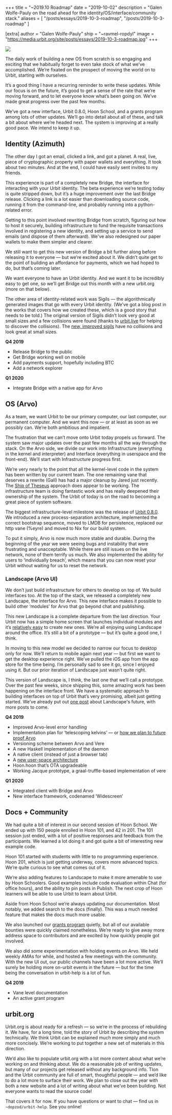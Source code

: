 +++
title = "~2019.10 Roadmap"
date = "2019-10-02"
description = "Galen Wolfe-Pauly on the road ahead for the identity/OS/interface/community stack."
aliases = [
  "/posts/essays/2019-10-3-roadmap",
  "/posts/2019-10-3-roadmap"
]

[extra]
author = "Galen Wolfe-Pauly"
ship = "~ravmel-ropdyl"
image = "https://media.urbit.org/site/posts/essays/2019-10-3-roadmap.jpg"
+++

![](https://media.urbit.org/site/posts/essays/2019-10-3-roadmap.jpg)

The daily work of building a new OS from scratch is so engaging and exciting that we habitually forget to even take stock of what we’ve accomplished. We’re fixated on the prospect of moving the world on to Urbit, starting with ourselves.

It’s a good thing I have a recurring reminder to write these updates. While our focus is on the future, it’s good to get a sense of the rate that we’re moving forward, and to let everyone know what’s been going on. We’ve made great progress over the past few months.

We’ve got a new interface, Urbit 0.8.0, Hoon School, and a grants program among lots of other updates. We’ll go into detail about all of these, and talk a bit about where we’re headed next. The system is improving at a really good pace. We intend to keep it up.

## Identity (Azimuth)

The other day I got an email, clicked a link, and got a planet. A real, live, piece of cryptographic property with paper wallets and everything. It took about two minutes. And at the end, I could have easily sent invites to my friends.

This experience is part of a completely new Bridge, the interface for interacting with your Urbit identity. The beta experience we’re testing today is quite stripped down, but it’s a huge improvement over the last Bridge release. Clicking a link is a lot easier than downloading source code, running it from the command-line, and probably running into a python-related error.

Getting to this point involved rewriting Bridge from scratch, figuring out how to host it securely, building infrastructure to fund the requisite transactions involved in registering a new identity, and setting up a service to send emails (and dispose of them afterward). We've also redesigned our paper wallets to make them simpler and clearer.

We still want to get this new version of Bridge a bit further along before releasing it to everyone — but we’re excited about it. We didn’t quite get to the point of building an affordance for payments, which we had hoped to do, but that’s coming later.

We want everyone to have an Urbit identity. And we want it to be incredibly easy to get one, so we’ll get Bridge out this month with a new urbit.org (more on that below).

The other area of identity-related work was Sigils — the algorithmically generated images that go with every Urbit identity. (We’ve got a blog post in the works that covers how we created these, which is a good story that needs to be told.) The original version of Sigils didn’t look very good at small sizes and a few collisions were found (thanks to [urbit.live](https://urbit.live) for helping to discover the collisions). The [new, improved sigils](https://github.com/urbit/sigil-js) have no collisions and look great at small sizes.

**Q4 2019**

- Release Bridge to the public
- Get Bridge working well on mobile
- Add payments support, hopefully including BTC
- Add a network explorer

**Q1 2020**

- Integrate Bridge with a native app for Arvo

## OS (Arvo)

As a team, we want Urbit to be our primary computer, our last computer, our permanent computer. And we want this now — or at least as soon as we possibly can. We’re both ambitious and impatient.

The frustration that we can’t move onto Urbit today propels us forward. The system saw major updates over the past few months all the way through the stack. On the Arvo side, we divide our work into Infrastructure (everything in the kernel and interpreter) and Interface (everything in userspace and the front-end). We’ll start with Infrastructure progress first.

We’re very nearly to the point that all the kernel-level code in the system has been written by our current team. The one remaining vane that deserves a rewrite (Gall) has had a major cleanup by Jared just recently. The [Ship of Theseus](https://en.wikipedia.org/wiki/Ship_of_Theseus) approach does appear to be working. The infrastructure team is doing fantastic work and has really deepened their ownership of the system. The Urbit of today is on the road to becoming a great piece of system software.

The biggest infrastructure-level milestone was the release of [Urbit 0.8.0](https://github.com/urbit/urbit/releases/tag/v0.8.0). We introduced a new process-separation architecture, implemented the correct bootstrap sequence, moved to LMDB for persistence, replaced our http vane (%eyre) and moved to Nix for our build system.

To put it simply, Arvo is now much more stable and durable. During the beginning of the year we were seeing bugs and instability that were frustrating and unacceptable. While there are still issues on the live network, none of them terrify us much. We also implemented the ability for users to ‘individually breach’, which means that you can now reset your Urbit without waiting for us to reset the network.

### Landscape (Arvo UI)

We don’t just build infrastructure for others to develop on top of. We build interfaces too. At the top of the stack, we released a completely new Landscape, the interface for Arvo. This new interface makes it possible to build other ‘modules’ for Arvo that go beyond chat and publishing.

This new Landscape is a complete departure from the last direction. Your Urbit now has a simple home screen that launches individual modules and it’s [relatively easy](https://github.com/urbit/create-landscape-app) to create new ones. We’re all enjoying using Landscape around the office. It’s still a bit of a prototype — but it’s quite a good one, I think.

In moving to this new model we decided to narrow our focus to desktop only for now. We’ll return to mobile again next year — but first we want to get the desktop experience right. We’ve pulled the iOS app from the app store for the time being. I’m personally sad to see it go, since I enjoyed using it. But our prior iteration of Landscape just wasn’t quite right.

This version of Landscape is, I think, the last one that we’ll call a prototype. Over the past few weeks, since shipping this, some amazing work has been happening on the interface front. We have a systematic approach to building interfaces on top of Urbit that’s very promising, albeit just getting started. We’ve already put out [one post](https://urbit.org/posts/landscape-a-portrait/) about Landscape's future, with more posts to come.

**Q4 2019**

- Improved Arvo-level error handling
- Implementation plan for ‘telescoping kelvins’ — or [how we plan to future proof Arvo](https://groups.google.com/a/urbit.org/forum/#!topic/dev/6Mwn6TQFVwc)
- Versioning scheme between Arvo and Vere
- A new Haskell implementation of the daemon
- A native client (instead of just a browser tab)
- A [new user-space architecture](https://docs.google.com/document/d/1hS_UuResG1S4j49_H-aSshoTOROKBnGoJAaRgOipf54/edit)
- Hoon.hoon that’s OTA upgradeable
- Working Jacque prototype, a graal-truffle-based implementation of vere

**Q1 2020**

- Integrated client with Bridge and Arvo
- New interface framework, codenamed ‘Widescreen’

## Docs + Community

We had quite a bit of interest in our second session of Hoon School. We ended up with 150 people enrolled in Hoon 101, and 42 in 201. The 101 session just ended, with a lot of positive responses and feedback from the participants. We learned a lot doing it and got quite a bit of interesting new example code.

Hoon 101 started with students with little to no programming experience. Hoon 201, which is just getting underway, covers more advanced topics. We’re quite curious to see what comes out of it.

We’re also adding features to Landscape to make it more amenable to use by Hoon Schoolers. Good examples include code evaluation within Chat (for office hours), and the ability to pin posts in Publish. The next crop of Hoon learners will be able to use Urbit to learn about Urbit.

Aside from Hoon School we’re always updating our documentation. Most notably, we added search to the docs (finally). This was a much needed feature that makes the docs much more usable.

We also launched our [grants program](https://grants.urbit.org/) quietly, but all of our available bounties were quickly claimed nonetheless. We’re ready to give away more address space to contributors and are excited by how quickly people got involved.

We also did some experimentation with holding events on Arvo. We held weekly AMAs for while, and hosted a few meetings with the community. With the new UI out, our public channels have been a lot more active. We’ll surely be holding more on-urbit events in the future — but for the time being the conversation in urbit-help is a lot of fun.

**Q4 2019**

- Vane level documentation
- An active grant program

## urbit.org

Urbit.org is about ready for a refresh — so we’re in the process of rebuilding it. We have, for a long time, told the story of Urbit by describing the system technically. We think Urbit can be explained much more simply and much more concisely. We’re working to put together a new set of materials in this direction.

We’d also like to populate urbit.org with a lot more content about what we’re working on and thinking about. We do a reasonable job of writing updates, but many of our projects get released without any background info. Tlon and the Urbit community are full of smart, thoughtful people — and we’d like to do a lot more to surface their work. We plan to close out the year with both a new website and a lot of writing about what we’ve been building. Not everyone wants to read the source code!

That covers it for now. If you have questions or want to chat — find us in `~dopzod/urbit-help`. See you online!
